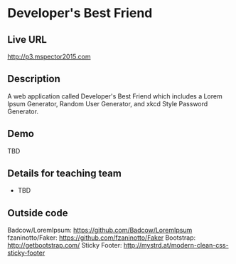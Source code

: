 # Developer's Best Friend

## Live URL
<http://p3.mspector2015.com>

## Description
A web application called Developer's Best Friend which includes a Lorem Ipsum Generator, Random User Generator, and xkcd Style Password Generator.

## Demo
TBD

## Details for teaching team
* TBD

## Outside code
Badcow/LoremIpsum: https://github.com/Badcow/LoremIpsum
fzaninotto/Faker: https://github.com/fzaninotto/Faker
Bootstrap: http://getbootstrap.com/
Sticky Footer: http://mystrd.at/modern-clean-css-sticky-footer
